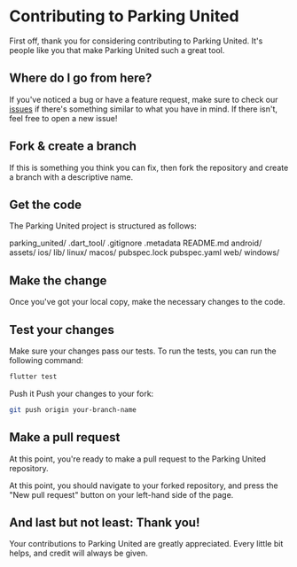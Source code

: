 # Contributing to Parking United

First off, thank you for considering contributing to Parking United. It's people like you that make Parking United such a great tool.

## Where do I go from here?

If you've noticed a bug or have a feature request, make sure to check our [issues](https://github.com/yourusername/parking_united/issues) if there's something similar to what you have in mind. If there isn't, feel free to open a new issue!

## Fork & create a branch

If this is something you think you can fix, then fork the repository and create a branch with a descriptive name.

## Get the code

The Parking United project is structured as follows:

parking_united/
.dart_tool/
.gitignore
.metadata
README.md
android/
assets/
ios/
lib/
linux/
macos/
pubspec.lock
pubspec.yaml
web/
windows/

## Make the change

Once you've got your local copy, make the necessary changes to the code.

## Test your changes

Make sure your changes pass our tests. To run the tests, you can run the following command:

```sh
flutter test
```

Push it
Push your changes to your fork:

```sh
git push origin your-branch-name
```

## Make a pull request

At this point, you're ready to make a pull request to the Parking United repository.

At this point, you should navigate to your forked repository, and press the "New pull request" button on your left-hand side of the page.

## And last but not least: Thank you!

Your contributions to Parking United are greatly appreciated. Every little bit helps, and credit will always be given.
